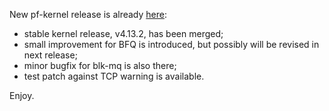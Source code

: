 New pf-kernel release is already
[here](https://pf.natalenko.name/sources/4.13/patch-4.13-pf3.xz):

  * stable kernel release, v4.13.2, has been merged;
  * small improvement for BFQ is introduced, but possibly will be revised in next release;
  * minor bugfix for blk-mq is also there;
  * test patch against TCP warning is available.

Enjoy.

